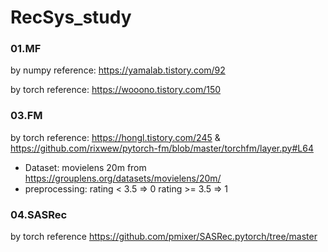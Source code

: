 # RecSys_study

### 01.MF
by numpy reference: https://yamalab.tistory.com/92

by torch reference: https://wooono.tistory.com/150

### 03.FM

by torch reference: https://hongl.tistory.com/245 
& https://github.com/rixwew/pytorch-fm/blob/master/torchfm/layer.py#L64

- Dataset: movielens 20m from https://grouplens.org/datasets/movielens/20m/
- preprocessing: rating < 3.5 => 0 rating >= 3.5 => 1 

### 04.SASRec
by torch reference https://github.com/pmixer/SASRec.pytorch/tree/master